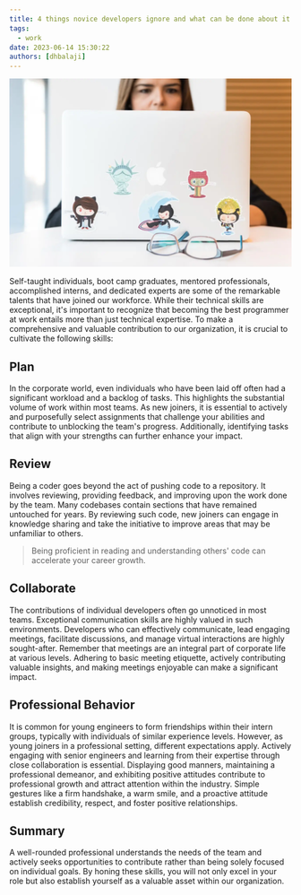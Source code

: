 ```yaml
---
title: 4 things novice developers ignore and what can be done about it
tags:
  - work
date: 2023-06-14 15:30:22
authors: [dhbalaji]
---
```


![](../assets/lone-developer.webp)

Self-taught individuals, boot camp graduates, mentored professionals, accomplished interns, and dedicated experts are some of the remarkable talents that have joined our workforce. While their technical skills are exceptional, it's important to recognize that becoming the best programmer at work entails more than just technical expertise. To make a comprehensive and valuable contribution to our organization, it is crucial to cultivate the following skills:

## Plan

 In the corporate world, even individuals who have been laid off often had a significant workload and a backlog of tasks. This highlights the substantial volume of work within most teams. As new joiners, it is essential to actively and purposefully select assignments that challenge your abilities and contribute to unblocking the team's progress. Additionally, identifying tasks that align with your strengths can further enhance your impact.

## Review

 Being a coder goes beyond the act of pushing code to a repository. It involves reviewing, providing feedback, and improving upon the work done by the team. Many codebases contain sections that have remained untouched for years. By reviewing such code, new joiners can engage in knowledge sharing and take the initiative to improve areas that may be unfamiliar to others.
 
 > Being proficient in reading and understanding others' code can accelerate your career growth.

## Collaborate

 The contributions of individual developers often go unnoticed in most teams. Exceptional communication skills are highly valued in such environments. Developers who can effectively communicate, lead engaging meetings, facilitate discussions, and manage virtual interactions are highly sought-after. Remember that meetings are an integral part of corporate life at various levels. Adhering to basic meeting etiquette, actively contributing valuable insights, and making meetings enjoyable can make a significant impact.

## Professional Behavior

It is common for young engineers to form friendships within their intern groups, typically with individuals of similar experience levels. However, as young joiners in a professional setting, different expectations apply. Actively engaging with senior engineers and learning from their expertise through close collaboration is essential. Displaying good manners, maintaining a professional demeanor, and exhibiting positive attitudes contribute to professional growth and attract attention within the industry. Simple gestures like a firm handshake, a warm smile, and a proactive attitude establish credibility, respect, and foster positive relationships.

## Summary

A well-rounded professional understands the needs of the team and actively seeks opportunities to contribute rather than being solely focused on individual goals. By honing these skills, you will not only excel in your role but also establish yourself as a valuable asset within our organization.